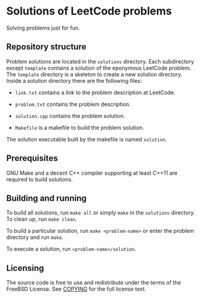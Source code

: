 Solutions of LeetCode problems
==============================

Solving problems just for fun.

Repository structure
--------------------

Problem solutions are located in the `solutions` directory. Each subdirectory
except `template` contains a solution of the eponymous LeetCode problem.
The `template` directory is a skeleton to create a new solution directory.
Inside a solution directory there are the following files:

 - `link.txt` contains a link to the problem description at LeetCode.

 - `problem.txt` contains the problem description.

 - `solution.cpp` contains the problem solution.

 - `Makefile` is a makefile to build the problem solution.

The solution executable built by the makefile is named `solution`.

Prerequisites
-------------

GNU Make and a decent C++ compiler supporting at least C++11 are required to build solutions.

Building and running
--------------------

To build all solutions, run `make all` or simply `make` in the `solutions` directory.
To clean up, run `make clean`.

To build a particular solution, run `make <problem-name>` or enter the problem directory
and run `make`.

To execute a solution, run `<problem-name>/solution`.

Licensing
---------

The source code is free to use and redistribute under the terms of the FreeBSD License.
See [COPYING](https://github.com/locker/leetcode/blob/master/COPYING) for the full license text.
